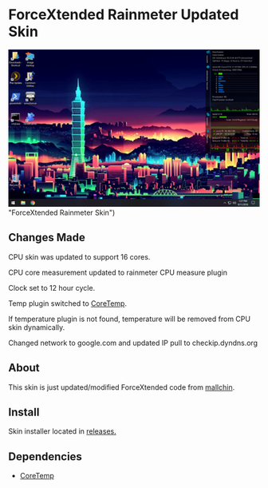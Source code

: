 # ForceXtended Rainmeter Updated Skin

![ForceXtended Rainmeter Skin](https://github.com/SCUR0/ForceXtended/raw/master/preview.png) "ForceXtended Rainmeter Skin")

## Changes Made

CPU skin was updated to support 16 cores.

CPU core measurement updated to rainmeter CPU measure plugin

Clock set to 12 hour cycle.

Temp plugin switched to [CoreTemp](http://www.alcpu.com/CoreTemp/).

If temperature plugin is not found, temperature will be removed from CPU skin dynamically.

Changed network to google.com and updated IP pull to checkip.dyndns.org


## About

This skin is just updated/modified ForceXtended code from [mallchin](https://github.com/mallchin/ForceXtended).

## Install

Skin installer located in [releases.](https://github.com/SCUR0/ForceXtendedUpdated/releases)

## Dependencies

  * [CoreTemp](http://www.alcpu.com/CoreTemp/)
